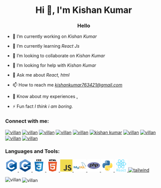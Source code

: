 <h1 align="center">Hi 👋, I'm Kishan Kumar</h1>
<h3 align="center">Hello</h3>

- 🔭 I’m currently working on *Kishan Kumar*

- 🌱 I’m currently learning *React Js*

- 👯 I’m looking to collaborate on *Kishan Kumar*

- 🤝 I’m looking for help with *Kishan Kumar*

- 💬 Ask me about *React, html*

- 📫 How to reach me *kishankumar763421@gmail.com*

- 📄 Know about my experiences [.](.)

- ⚡ Fun fact *I think i am boring.*

<h3 align="left">Connect with me:</h3>
<p align="left">
<a href="https://twitter.com/villan" target="blank"><img align="center" src="https://raw.githubusercontent.com/rahuldkjain/github-profile-readme-generator/master/src/images/icons/Social/twitter.svg" alt="villan" height="30" width="40" /></a>
<a href="https://linkedin.com/in/villan" target="blank"><img align="center" src="https://raw.githubusercontent.com/rahuldkjain/github-profile-readme-generator/master/src/images/icons/Social/linked-in-alt.svg" alt="villan" height="30" width="40" /></a>
<a href="https://fb.com/villan" target="blank"><img align="center" src="https://raw.githubusercontent.com/rahuldkjain/github-profile-readme-generator/master/src/images/icons/Social/facebook.svg" alt="villan" height="30" width="40" /></a>
<a href="https://instagram.com/villan" target="blank"><img align="center" src="https://raw.githubusercontent.com/rahuldkjain/github-profile-readme-generator/master/src/images/icons/Social/instagram.svg" alt="villan" height="30" width="40" /></a>
<a href="https://medium.com/villan" target="blank"><img align="center" src="https://raw.githubusercontent.com/rahuldkjain/github-profile-readme-generator/master/src/images/icons/Social/medium.svg" alt="villan" height="30" width="40" /></a>
<a href="https://www.youtube.com/c/kishan kumar" target="blank"><img align="center" src="https://raw.githubusercontent.com/rahuldkjain/github-profile-readme-generator/master/src/images/icons/Social/youtube.svg" alt="kishan kumar" height="30" width="40" /></a>
<a href="https://www.codechef.com/users/villan" target="blank"><img align="center" src="https://cdn.jsdelivr.net/npm/simple-icons@3.1.0/icons/codechef.svg" alt="villan" height="30" width="40" /></a>
<a href="https://www.hackerrank.com/villan" target="blank"><img align="center" src="https://raw.githubusercontent.com/rahuldkjain/github-profile-readme-generator/master/src/images/icons/Social/hackerrank.svg" alt="villan" height="30" width="40" /></a>
<a href="https://www.leetcode.com/villan" target="blank"><img align="center" src="https://raw.githubusercontent.com/rahuldkjain/github-profile-readme-generator/master/src/images/icons/Social/leet-code.svg" alt="villan" height="30" width="40" /></a>
<a href="https://www.hackerearth.com/villan" target="blank"><img align="center" src="https://raw.githubusercontent.com/rahuldkjain/github-profile-readme-generator/master/src/images/icons/Social/hackerearth.svg" alt="villan" height="30" width="40" /></a>
</p>

<h3 align="left">Languages and Tools:</h3>
<p align="left"> <a href="https://www.cprogramming.com/" target="_blank" rel="noreferrer"> <img src="https://raw.githubusercontent.com/devicons/devicon/master/icons/c/c-original.svg" alt="c" width="40" height="40"/> </a> <a href="https://www.w3schools.com/cpp/" target="_blank" rel="noreferrer"> <img src="https://raw.githubusercontent.com/devicons/devicon/master/icons/cplusplus/cplusplus-original.svg" alt="cplusplus" width="40" height="40"/> </a> <a href="https://www.w3schools.com/css/" target="_blank" rel="noreferrer"> <img src="https://raw.githubusercontent.com/devicons/devicon/master/icons/css3/css3-original-wordmark.svg" alt="css3" width="40" height="40"/> </a> <a href="https://www.w3.org/html/" target="_blank" rel="noreferrer"> <img src="https://raw.githubusercontent.com/devicons/devicon/master/icons/html5/html5-original-wordmark.svg" alt="html5" width="40" height="40"/> </a> <a href="https://developer.mozilla.org/en-US/docs/Web/JavaScript" target="_blank" rel="noreferrer"> <img src="https://raw.githubusercontent.com/devicons/devicon/master/icons/javascript/javascript-original.svg" alt="javascript" width="40" height="40"/> </a> <a href="https://www.mysql.com/" target="_blank" rel="noreferrer"> <img src="https://raw.githubusercontent.com/devicons/devicon/master/icons/mysql/mysql-original-wordmark.svg" alt="mysql" width="40" height="40"/> </a> <a href="https://www.php.net" target="_blank" rel="noreferrer"> <img src="https://raw.githubusercontent.com/devicons/devicon/master/icons/php/php-original.svg" alt="php" width="40" height="40"/> </a> <a href="https://www.python.org" target="_blank" rel="noreferrer"> <img src="https://raw.githubusercontent.com/devicons/devicon/master/icons/python/python-original.svg" alt="python" width="40" height="40"/> </a> <a href="https://reactjs.org/" target="_blank" rel="noreferrer"> <img src="https://raw.githubusercontent.com/devicons/devicon/master/icons/react/react-original-wordmark.svg" alt="react" width="40" height="40"/> </a> <a href="https://tailwindcss.com/" target="_blank" rel="noreferrer"> <img src="https://www.vectorlogo.zone/logos/tailwindcss/tailwindcss-icon.svg" alt="tailwind" width="40" height="40"/> </a> </p>

<p><img align="left" src="https://github-readme-stats.vercel.app/api/top-langs?username=villan&show_icons=true&locale=en&layout=compact" alt="villan" /></p>

<p>&nbsp;<img align="center" src="https://github-readme-stats.vercel.app/api?username=villan&show_icons=true&locale=en" alt="villan" /></p>

